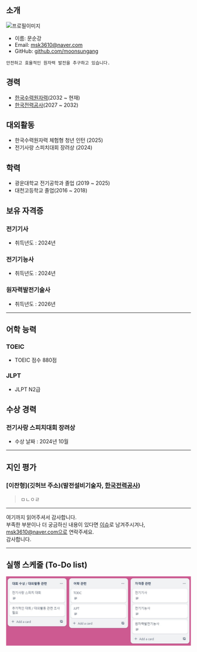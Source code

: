 ## 소개
![프로필이미지](https://avatars.githubusercontent.com/u/144924760?s=400&u=76cd669bcb87f01b76782e4944f4bc38129876aa&v=4)
- 이름: 문순강
- Email: msk3610@naver.com
- GitHub: [github.com/moonsungang](https://github.com/moonsungang)

```
안전하고 효율적인 원자력 발전을 추구하고 있습니다.
```

## 경력
- [한국수력원자력](https://www.khnp.co.kr/main/index.do)(2032 ~ 현재)
- [한국전력공사](http://www.kepco.co.kr/)(2027 ~ 2032)

## 대외활동
- 한국수력원자력 체험형 청년 인턴 (2025)
- 전기사랑 스피치대회 장려상 (2024)

## 학력
- 광운대학교 전기공학과 졸업 (2019 ~ 2025)
- 대천고등학교 졸업(2016 ~ 2018)

## 보유 자격증
### 전기기사
- 취득년도 : 2024년

### 전기기능사
- 취득년도 : 2024년

### 원자력발전기술사
- 취득년도 : 2026년
----

## 어학 능력

### TOEIC
- TOEIC 점수 880점
### JLPT
- JLPT N2급

## 수상 경력

### 전기사랑 스피치대회 장려상
- 수상 날짜 : 2024년 10월

----

## 지인 평가
### [이찬형](깃허브 주소)(발전설비기술자, [한국전력공사](http://www.kepco.co.kr/))
>ㅁㄴㅇㄹ

----

여기까지 읽어주셔서 감사합니다. <br/>
부족한 부분이나 더 궁금하신 내용이 있다면 [이슈](https://github.com/moonsungang/resume/issues)로 남겨주시겨나, msk3610@naver.com으로 연락주세요.<br/>
감사합니다.


----
## 실행 스케줄 (To-Do list)
![실행스케줄](https://github.com/moonsungang/Introduce/blob/main/todolist.JPG)
